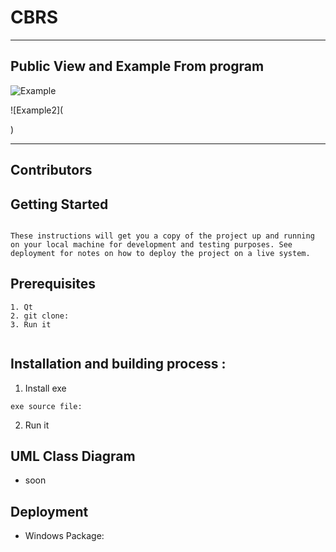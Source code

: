 # CBRS 


 ---
## Public View and Example From program

![Example]()

![Example2](

)


---
## Contributors

  

## Getting Started
```

These instructions will get you a copy of the project up and running on your local machine for development and testing purposes. See deployment for notes on how to deploy the project on a live system.

```
## Prerequisites

``` 
1. Qt 
2. git clone: 
3. Run it
 
``` 
## Installation and building process :
1. Install exe
``` 
exe source file: 
``` 
2. Run it
 

## UML Class Diagram 
 - soon
 
  
## Deployment
  - Windows Package: 

  ![]()
  

